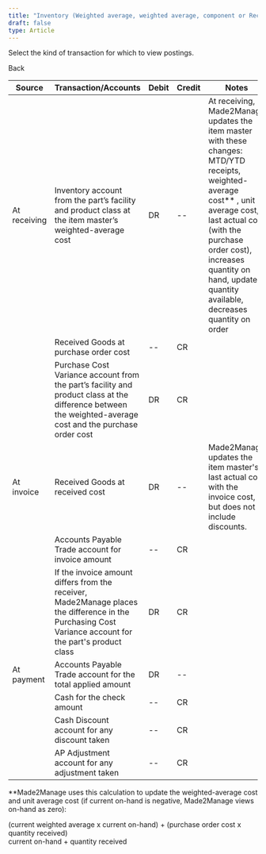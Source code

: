 ```yaml
---
title: "Inventory (Weighted average, weighted average, component or Receiving)"
draft: false
type: Article
---
```


Select the kind of transaction for which to view postings. 

Back

| Source       | Transaction/Accounts                                                                                                                                      | Debit | Credit | Notes                                                                                                                                                                                                                                                                       |
|--------------|-----------------------------------------------------------------------------------------------------------------------------------------------------------|-------|--------|-----------------------------------------------------------------------------------------------------------------------------------------------------------------------------------------------------------------------------------------------------------------------------|
| At receiving | Inventory account from the part’s facility and product class at the item master’s weighted-average cost                                                   | DR    | --     | At receiving, Made2Manage updates the item master with these changes: MTD/YTD receipts, weighted-average cost** , unit average cost, last actual cost (with the purchase order cost), increases quantity on hand, updates quantity available, decreases quantity on order |
|              | Received Goods at purchase order cost                                                                                                                     | --    | CR     |                                                                                                                                                                                                                                                                             |
|              | Purchase Cost Variance account from the part’s facility and product class at the difference between the weighted-average cost and the purchase order cost | DR    | CR     |                                                                                                                                                                                                                                                                             |
| At invoice   | Received Goods at received cost                                                                                                                           | DR    | --     | Made2Manage updates the item master's last actual cost with the invoice cost, but does not include discounts.                                                                                                                                                               |
|              | Accounts Payable Trade account for invoice amount                                                                                                         | --    | CR     |                                                                                                                                                                                                                                                                             |
|              | If the invoice amount differs from the receiver, Made2Manage places the difference in the Purchasing Cost Variance account for the part's product class   | DR    | CR     |                                                                                                                                                                                                                                                                             |
| At payment   | Accounts Payable Trade account for the total applied amount                                                                                               | DR    | --     |                                                                                                                                                                                                                                                                             |
|              | Cash for the check amount                                                                                                                                 | --    | CR     |                                                                                                                                                                                                                                                                             |
|              | Cash Discount account for any discount taken                                                                                                              | --    | CR     |                                                                                                                                                                                                                                                                             |
|              | AP Adjustment account for any adjustment taken                                                                                                            | --    | CR     |                                                                                                                                                                                                                                                                             |

**Made2Manage uses this calculation to update the weighted-average cost and unit average cost (if current on-hand is negative, Made2Manage views on-hand as zero):

(current weighted average x current on-hand) + (purchase order cost x quantity received)  
current on-hand + quantity received
